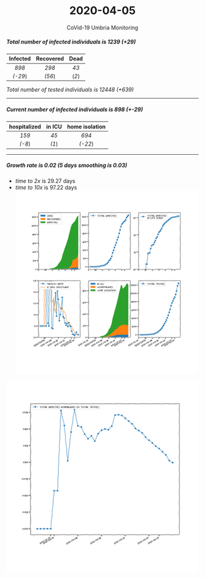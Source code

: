 <div align='center'>

# 2020-04-05
CoVid-19 Umbria Monitoring
</div>

##### Total number of infected individuals is 1239 (+29)
Infected | Recovered | Dead
:---: | :---: | :---:
*898* | *298* | *43*
*(-29*) | *(56*) | (*2*)

*Total number of tested individuals is 12448 (+639)*
***
##### Current number of infected individuals is 898 (+-29)
hospitalized | in ICU | home isolation
:---: | :---: | :---:
*159* |*45* |*694*
*(-8*) |*(1*) |*(-22*)
***
##### Growth rate is 0.02 (5 days smoothing is 0.03)
- *time to 2x* is 29.27 days
- *time to 10x* is 97.22 days
![stats][stats]

![infected_normalized][infected_normalized]

[stats]: stats_Umbria.png
[infected_normalized]: infected_normalized_Umbria.png
